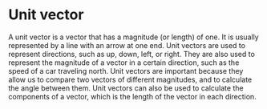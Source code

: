 # Unit vector

A unit vector is a vector that has a magnitude (or length) of one. It is usually represented by a line with an arrow at one end. Unit vectors are used to represent directions, such as up, down, left, or right. They are also used to represent the magnitude of a vector in a certain direction, such as the speed of a car traveling north. Unit vectors are important because they allow us to compare two vectors of different magnitudes, and to calculate the angle between them. Unit vectors can also be used to calculate the components of a vector, which is the length of the vector in each direction.
